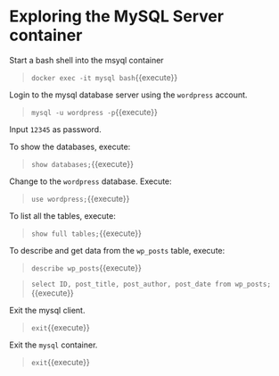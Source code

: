 
# Exploring the MySQL Server container

Start a bash shell into the msyql container

> `docker exec -it mysql bash`{{execute}}

Login to the mysql database server using the `wordpress` account.

> `mysql -u wordpress -p`{{execute}}

Input `12345` as password.

To show the databases, execute:

> `show databases;`{{execute}}

Change to the `wordpress` database. Execute:

> `use wordpress;`{{execute}}

To list all the tables, execute:

> `show full tables;`{{execute}}

To describe and get data from the `wp_posts` table, execute:

> `describe wp_posts`{{execute}}

> `select ID, post_title, post_author, post_date from wp_posts;`{{execute}}

Exit the mysql client.

> `exit`{{execute}}

Exit the `mysql` container.

> `exit`{{execute}}

